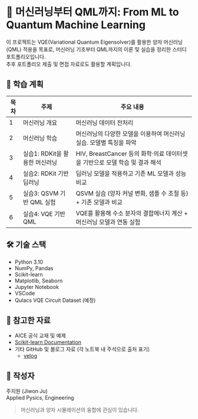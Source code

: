 # 📘 머신러닝부터 QML까지:  From ML to Quantum Machine Learning

이 프로젝트는 VQE(Variational Quantum Eigensolver)를 활용한 양자 머신러닝(QML) 적용을 목표로, 머신러닝 기초부터 QML까지의 이론 및 실습을 정리한 스터디 포트폴리오입니다.  
추후 포트폴리오 제출 및 면접 자료로도 활용할 계획입니다.

## 📅 학습 계획

| 목차 | 주제 | 주요 내용 |
|------|------|----------|
| 1 | 머신러닝 개요 | 머신러닝 데이터 전처리 |
| 2 | 머신러닝 학습 | 머신러닝의 다양한 모델을 이용하여 머신러닝 실습. 모델별 특징을 파악 |
| 3 | 실습1: RDKit을 활용한 머신러닝 | HIV, BreastCancer 등의 화학·의료 데이터셋을 기반으로 모델 학습 및 결과 해석 |
| 4 | 실습2: RDKit 기반 딥러닝 | 딥러닝 모델을 적용하고 기존 ML 모델과 성능 비교 |
| 5 | 실습3: QSVM 기반 QML 실험 | QSVM 실습 (양자 커널 변화, 샘플 수 조절 등) + 기존 모델과 비교 |
| 6 | 실습4: VQE 기반 QML | VQE를 활용해 수소 분자의 결합에너지 계산 + 머신러닝 모델과 연동 실험 |




## 🛠️ 기술 스택

- Python 3.10
- NumPy, Pandas
- Scikit-learn
- Matplotlib, Seaborn
- Jupyter Notebook
- VSCode
-  Qulacs VQE Circuit Dataset (예정)

## 🙏 참고한 자료
- AICE 공식 교재 및 예제
- [Scikit-learn Documentation](https://scikit-learn.org/stable/)
- 기타 GitHub 및 블로그 자료 (각 노트북 내 주석으로 출처 표기)
    - [velog](https://velog.io/@sy508011/AICE-ASSOCIATE-자격증-취득을-위한-총-정리)

## 🧠 작성자
주지원 (Jiwon Ju)  
Applied Pysics, Engineering
> 머신러닝과 양자 시뮬레이션의 융합에 관심이 있습니다.  


